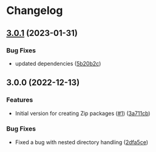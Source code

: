 # Changelog

## [3.0.1](https://github.com/OctopusDeploy/create-zip-package-action/compare/v3.0.0...v3.0.1) (2023-01-31)


### Bug Fixes

* updated dependencies ([5b20b2c](https://github.com/OctopusDeploy/create-zip-package-action/commit/5b20b2cad8fdaa6b0e39100fb6547743b0385c7a))

## 3.0.0 (2022-12-13)


### Features

* Initial version for creating Zip packages ([#1](https://github.com/OctopusDeploy/create-zip-package-action/issues/1)) ([3a711cb](https://github.com/OctopusDeploy/create-zip-package-action/commit/3a711cbcca4fbc7b5d2523691d25d3a5cc601918))


### Bug Fixes

* Fixed a bug with nested directory handling ([2dfa5ce](https://github.com/OctopusDeploy/create-zip-package-action/commit/2dfa5ce3d63eda865eb7d1c49cfc9c391436545e))
